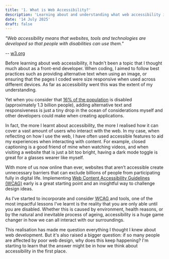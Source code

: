 ```yaml
---
title: '1. What is Web Accessibility?'
description: 'Learning about and understanding what web accessibility is.'
date: '14 July 2025' 
draft: false
---
```

 <!-- Dont forget to change the date above-->
 
<!-- 

Writing points:

• What is Web Accessibility? What is it really about? 

• The impact of accessible and inaccessible design on people’s lives around the world?

• What surprised me most about accessibility when I started learning -->

*"Web accessibility means that websites, tools and technologies are developed so that people with disabilities can use them."* 

-- [w3.org](https://www.w3.org/WAI/fundamentals/accessibility-intro/#what)


Before learning about web accessibility, it hadn't been a topic that I thought much about as a front-end developer. When coding, I aimed to follow best practices such as providing alternative text when using an image, or ensuring that the pages I coded were size responsive when used across different devices. As far as accessibility went this was the extent of my understanding.

Yet when you consider that [16% of the population](https://www.who.int/health-topics/disability#tab=tab_1) is disabled (approximately 1.3 billion people), adding alternative text and responsiveness is just a tiny drop in the ocean of considerations myself and other developers could make when creating applications.  

In fact, the more I learnt about accessibility, the more I realised how it can cover a vast amount of users who interact with the web. In my case, when reflecting on how I use the web, I have often used accessible features to aid my experiences when interacting with content. For example, closed captioning is a good friend of mine when watching videos, and when visiting a website that is just a bit too bright, having a dark mode toggle is great for a glasses wearer like myself. 

With more of us now online than ever, websites that aren’t accessible create unnecessary barriers that can exclude billions of people from participating fully in digital life. Implementing [Web Content Accessibility Guidelines (WCAG)](https://www.w3.org/WAI/standards-guidelines/wcag/) early is a great starting point and an insightful way to challenge design ideas. 

As I’ve started to incorporate and consider <abbr title = "Web Content Accessibility Guidelines">WCAG </abbr>and tools, one of the most impactful lessons I’ve learnt is the reality that you are only able until you are disabled. Whether this is caused by environment, health reasons, or by the natural and inevitable process of ageing, accessibility is a huge game changer in how we can all interact with our surroundings. 

This realisation has made me question everything I thought I knew about web development. But it's also raised a bigger question: if so many people are affected by poor web design, why does this keep happening? I'm starting to learn that the answer might be in how we think about accessibility in the first place.
